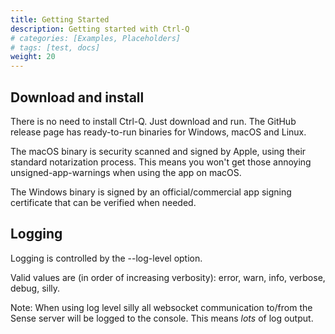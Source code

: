 ```yaml
---
title: Getting Started
description: Getting started with Ctrl-Q
# categories: [Examples, Placeholders]
# tags: [test, docs]
weight: 20
---
```


<!-- {{% pageinfo %}}
{{% /pageinfo %}} -->

## Download and install

There is no need to install Ctrl-Q. Just download and run.
The GitHub release page has ready-to-run binaries for Windows, macOS and Linux.

The macOS binary is security scanned and signed by Apple, using their standard notarization process.
This means you won't get those annoying unsigned-app-warnings when using the app on macOS.

The Windows binary is signed by an official/commercial app signing certificate that can be verified when needed.  

## Logging

Logging is controlled by the --log-level option.

Valid values are (in order of increasing verbosity): error, warn, info, verbose, debug, silly.

Note: When using log level silly all websocket communication to/from the Sense server will be logged to the console. This means _lots_ of log output.
